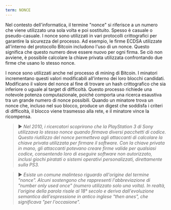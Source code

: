 ```yaml
---
term: NONCE
---
```


Nel contesto dell'informatica, il termine "nonce" si riferisce a un numero che viene utilizzato una sola volta e poi sostituito. Spesso è casuale o pseudo-casuale. I nonce sono utilizzati in vari protocolli crittografici per garantire la sicurezza del processo. Ad esempio, le firme ECDSA utilizzate all'interno del protocollo Bitcoin includono l'uso di un nonce. Questo significa che questo numero deve essere nuovo per ogni firma. Se ciò non avviene, è possibile calcolare la chiave privata utilizzata confrontando due firme che usano lo stesso nonce.

I nonce sono utilizzati anche nel processo di mining di Bitcoin. I minatori incrementano questi valori modificabili all'interno dei loro blocchi candidati. Modificano il valore del nonce al fine di trovare un hash crittografico che sia inferiore o uguale al target di difficoltà. Questo processo richiede una notevole potenza computazionale, poiché comporta una ricerca esaustiva tra un grande numero di nonce possibili. Quando un minatore trova un nonce che, incluso nel suo blocco, produce un digest che soddisfa i criteri di difficoltà, il blocco viene trasmesso alla rete, e il minatore vince la ricompensa.

> ► *Nel 2010, i ricercatori scoprirono che la PlayStation 3 di Sony utilizzava lo stesso nonce quando firmava diversi pacchetti di codice. Questo riutilizzo del nonce permetteva agli attaccanti di calcolare la chiave privata utilizzata per firmare il software. Con la chiave privata in mano, gli attaccanti potevano creare firme valide per qualsiasi codice, consentendo loro di eseguire software non autorizzato, inclusi giochi piratati o sistemi operativi personalizzati, direttamente sulla PS3.*

> ► *Esiste un comune malinteso riguardo all'origine del termine "nonce". Alcuni sostengono che rappresenti l'abbreviazione di "number only used once" (numero utilizzato solo una volta). In realtà, l'origine della parola risale al 18° secolo e deriva dall'evoluzione semantica dell'espressione in antico inglese "then anes", che significava "per l'occasione".*